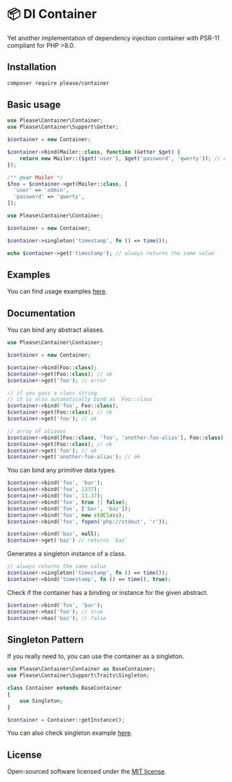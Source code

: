 # 📦 DI Container

Yet another implementation of dependency injection container with PSR-11 compliant for PHP >8.0.

## Installation

```bash
composer require please/container
```

## Basic usage
```php
use Please\Container\Container;
use Please\Container\Support\Getter;

$container = new Container;

$container->bind(Mailer::class, function (Getter $get) {
    return new Mailer::($get('user'), $get('password', 'qwerty')); // qwerty - default value
});

/** @var Mailer */
$foo = $container->get(Mailer::class, [
  'user' => 'admin',
  'password' => 'qwerty',
]);
```

```php
use Please\Container\Container;

$container = new Container;

$container->singleton('timestamp', fn () => time());

echo $container->get('timestamp'); // always returns the same value
```

## Examples

You can find usage examples [here](/examples).

## Documentation

You can bind any abstract aliases.

```php
use Please\Container\Container;

$container = new Container;

$container->bind(Foo::class);
$container->get(Foo::class); // ok
$container->get('foo'); // error

// if you pass a class string
// it is also automatically bind as `Foo::class`
$container->bind('foo', Foo::class);
$container->get(Foo::class); // ok
$container->get('foo'); // ok

// array of aliases
$container->bind([Foo::class, 'foo', 'another-foo-alias'], Foo::class);
$container->get(Foo::class); // ok
$container->get('foo'); // ok
$container->get('another-foo-alias'); // ok
```

You can bind any primitive data types.

```php
$container->bind('foo', 'bar');
$container->bind('foo', 1337);
$container->bind('foo', 13.37);
$container->bind('foo', true || false);
$container->bind('foo', ['bar', 'baz']);
$container->bind('foo', new stdClass);
$container->bind('foo', fopen('php://stdout', 'r'));

$container->bind('baz', null);
$container->get('baz') // returns `baz`
```

Generates a singleton instance of a class.

```php
// always returns the same value
$container->singleton('timestamp', fn () => time());
$container->bind('timestamp', fn () => time(), true);
```

Check if the container has a binding or instance for the given abstract.

```php
$container->bind('foo', 'bar');
$container->has('foo'); // true
$container->has('baz'); // false
```

## Singleton Pattern

If you really need to, you can use the container as a singleton.

```php
use Please\Container\Container as BaseContainer;
use Please\Container\Support\Traits\Singleton;

class Container extends BaseContainer
{
    use Singleton;
}

$container = Container::getInstance();
```

You can also check singleton example [here](/examples/singleton.php).

## License
Open-sourced software licensed under the [MIT license](https://opensource.org/license/mit/).